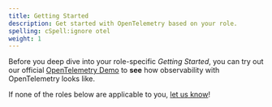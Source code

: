 ```yaml
---
title: Getting Started
description: Get started with OpenTelemetry based on your role.
spelling: cSpell:ignore otel
weight: 1
---
```


Before you deep dive into your role-specific _Getting Started_, you can try out
our official [OpenTelemetry Demo][] to **see** how observability with
OpenTelemetry looks like.

If none of the roles below are applicable to you, [let us know][]!

[opentelemetry demo]: /community/demo
[let us know]:
  https://github.com/open-telemetry/opentelemetry.io/issues/new?title=Add%20a%20new%20persona:%20My%20Persona&body=Provide%20a%20description%20of%20your%20role%20and%20responsibilities%20and%20what%20your%20observability%20goals%20are
